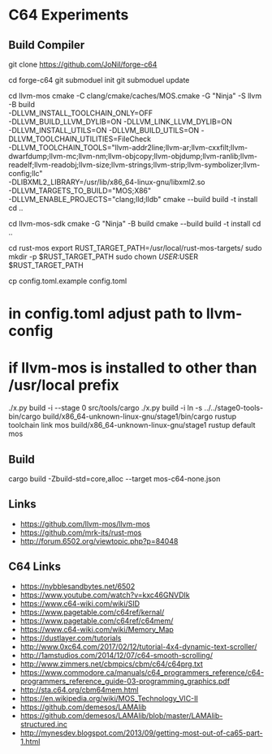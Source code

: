 # C64 Experiments

## Build Compiler
git clone https://github.com/JoNil/forge-c64

cd forge-c64
git submoduel init
git submoduel update

cd llvm-mos
cmake -C clang/cmake/caches/MOS.cmake -G "Ninja" -S llvm -B build \
   -DLLVM_INSTALL_TOOLCHAIN_ONLY=OFF \
   -DLLVM_BUILD_LLVM_DYLIB=ON -DLLVM_LINK_LLVM_DYLIB=ON \
   -DLLVM_INSTALL_UTILS=ON -DLLVM_BUILD_UTILS=ON -DLLVM_TOOLCHAIN_UTILITIES=FileCheck \
   -DLLVM_TOOLCHAIN_TOOLS="llvm-addr2line;llvm-ar;llvm-cxxfilt;llvm-dwarfdump;llvm-mc;llvm-nm;llvm-objcopy;llvm-objdump;llvm-ranlib;llvm-readelf;llvm-readobj;llvm-size;llvm-strings;llvm-strip;llvm-symbolizer;llvm-config;llc" \
   -DLIBXML2_LIBRARY=/usr/lib/x86_64-linux-gnu/libxml2.so \
   -DLLVM_TARGETS_TO_BUILD="MOS;X86" \
   -DLLVM_ENABLE_PROJECTS="clang;lld;lldb"
cmake --build build -t install
cd ..

cd llvm-mos-sdk
cmake -G "Ninja" -B build
cmake --build build -t install
cd ..

cd rust-mos
export RUST_TARGET_PATH=/usr/local/rust-mos-targets/
sudo mkdir -p $RUST_TARGET_PATH
sudo chown $USER:$USER $RUST_TARGET_PATH

cp config.toml.example config.toml
# in config.toml adjust path to llvm-config
# if llvm-mos is installed to other than /usr/local prefix
./x.py build -i --stage 0 src/tools/cargo
./x.py build -i
ln -s ../../stage0-tools-bin/cargo build/x86_64-unknown-linux-gnu/stage1/bin/cargo
rustup toolchain link mos build/x86_64-unknown-linux-gnu/stage1
rustup default mos

## Build
cargo build -Zbuild-std=core,alloc --target mos-c64-none.json

## Links
- https://github.com/llvm-mos/llvm-mos
- https://github.com/mrk-its/rust-mos
- http://forum.6502.org/viewtopic.php?p=84048

## C64 Links
- https://nybblesandbytes.net/6502
- https://www.youtube.com/watch?v=kxc46GNVDIk
- https://www.c64-wiki.com/wiki/SID
- https://www.pagetable.com/c64ref/kernal/
- https://www.pagetable.com/c64ref/c64mem/
- https://www.c64-wiki.com/wiki/Memory_Map
- https://dustlayer.com/tutorials
- http://www.0xc64.com/2017/02/12/tutorial-4x4-dynamic-text-scroller/
- http://1amstudios.com/2014/12/07/c64-smooth-scrolling/
- http://www.zimmers.net/cbmpics/cbm/c64/c64prg.txt
- https://www.commodore.ca/manuals/c64_programmers_reference/c64-programmers_reference_guide-03-programming_graphics.pdf
- http://sta.c64.org/cbm64mem.html
- https://en.wikipedia.org/wiki/MOS_Technology_VIC-II
- https://github.com/demesos/LAMAlib
- https://github.com/demesos/LAMAlib/blob/master/LAMAlib-structured.inc
- http://mynesdev.blogspot.com/2013/09/getting-most-out-of-ca65-part-1.html